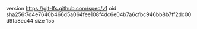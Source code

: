 version https://git-lfs.github.com/spec/v1
oid sha256:7d4e7640b466d5a064fee108f4dc6e04b7a6cfbc946bb8b7ff2dc00d9fa8ec44
size 155
